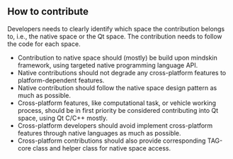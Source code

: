 ## How to contribute

Developers needs to clearly identify which space the contribution belongs to, i.e., the native space or the Qt space. The contribution needs to follow the code for each space.

* Contribution to native space should \(mostly\)  be build upon mindskin framework, using targeted native programming language API. 
* Native contributions should not degrade any cross-platform features to platform-dependent features.
* Native contribution should follow the native space design pattern as much as possible.
* Cross-platform features, like computational task, or vehicle working process, should be in first priority be considered contributing into Qt space, using Qt C/C++ mostly.  
* Cross-platform developers should avoid implement cross-platform features through native languages as much as possible.
* Cross-platform contributions should also provide corresponding TAG-core class and helper class for native space access.





